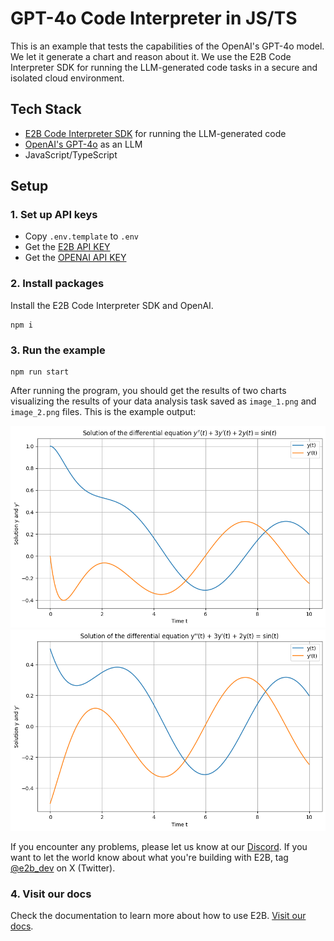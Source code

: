 # GPT-4o Code Interpreter in JS/TS
This is an example that tests the capabilities of the OpenAI's GPT-4o model. We let it generate a chart and reason about it. We use the E2B Code Interpreter SDK for running the LLM-generated code tasks in a secure and isolated cloud environment.


## Tech Stack
- [E2B Code Interpreter SDK]((https://github.com/e2b-dev/code-interpreter)) for running the LLM-generated code
- [OpenAI's GPT-4o](https://openai.com/index/hello-gpt-4o/) as an LLM
- JavaScript/TypeScript

## Setup
### 1. Set up API keys
- Copy `.env.template` to `.env`
- Get the [E2B API KEY]((https://e2b.dev/docs/getting-started/api-key))
- Get the [OPENAI API KEY](https://platform.openai.com/settings)

### 2. Install packages
Install the E2B Code Interpreter SDK and OpenAI.

```
npm i
```
### 3. Run the example
```
npm run start
```

After running the program, you should get the results of two charts visualizing the results of your data analysis task saved as `image_1.png` and `image_2.png` files. This is the example output:

![Example of the output](image_1.png)
![Example of the output](image_2.png)

If you encounter any problems, please let us know at our [Discord]((https://discord.com/invite/U7KEcGErtQ)).
If you want to let the world know about what you're building with E2B, tag [@e2b_dev](https://twitter.com/e2b_dev) on X (Twitter).

### 4. Visit our docs
Check the documentation to learn more about how to use E2B. [Visit our docs](https://e2b.dev/docs).